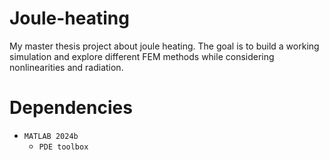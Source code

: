 # Joule-heating

My master thesis project about joule heating. The goal is to build a working simulation and
explore different FEM methods while considering nonlinearities and radiation.

# Dependencies

- `MATLAB 2024b`
  - `PDE toolbox`

